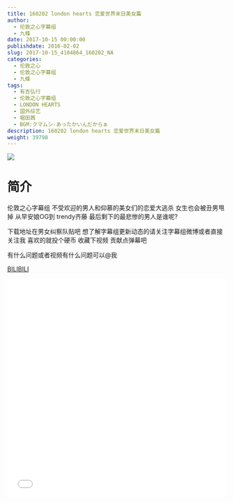 ```yaml
---
title: 160202 london hearts 恋爱世界末日美女篇
author: 
  - 伦敦之心字幕组
  - 九條
date: 2017-10-15 00:00:00
publishdate: 2016-02-02
slug: 2017-10-15_4104864_160202_NA
categories: 
  - 伦敦之心
  - 伦敦之心字幕组
  - 九條
tags: 
  - 有吉弘行
  - 伦敦之心字幕组
  - LONDON HEARTS
  - 国外综艺
  - 堀田茜
  - BGM:クマムシ-あったかいんだからぁ
description: 160202 london hearts 恋爱世界末日美女篇
weight: 39798
---
```


![](https://i.imgur.com/x6rPl3a.jpg)

# 简介  
伦敦之心字幕组 不受欢迎的男人和仰慕的美女们的恋爱大逃杀 女生也会被丑男甩掉 从早安娘OG到 trendy齐藤 最后剩下的最悲惨的男人是谁呢?
下载地址在男女纠察队贴吧 想了解字幕组更新动态的请关注字幕组微博或者直接关注我 喜欢的就投个硬币 收藏下视频 贡献点弹幕吧
有什么问题或者视频有什么问题可以@我

  [BILIBILI](https://www.bilibili.com/video/av4104864/)


  <iframe src="//www.bilibili.com/html/html5player.html?cid=6626252&aid=4104864" width="100%" height="500" frameborder="0" allowfullscreen="allowfullscreen"></iframe>
